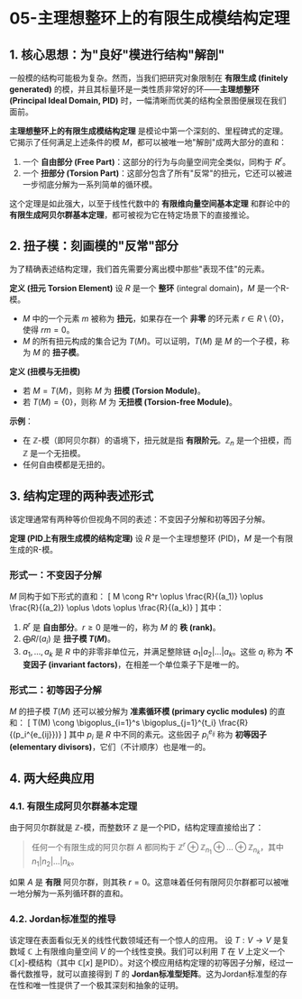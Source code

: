 # 05-主理想整环上的有限生成模结构定理

## 1. 核心思想：为"良好"模进行结构"解剖"

一般模的结构可能极为复杂。然而，当我们把研究对象限制在 **有限生成 (finitely generated)** 的模，并且其标量环是一类性质非常好的环——**主理想整环 (Principal Ideal Domain, PID)** 时，一幅清晰而优美的结构全景图便展现在我们面前。

**主理想整环上的有限生成模结构定理** 是模论中第一个深刻的、里程碑式的定理。它揭示了任何满足上述条件的模 $M$，都可以被唯一地"解剖"成两大部分的直和：

1.  一个 **自由部分 (Free Part)**：这部分的行为与向量空间完全类似，同构于 $R^r$。
2.  一个 **扭部分 (Torsion Part)**：这部分包含了所有"反常"的扭元，它还可以被进一步彻底分解为一系列简单的循环模。

这个定理是如此强大，以至于线性代数中的 **有限维向量空间基本定理** 和群论中的 **有限生成阿贝尔群基本定理**，都可被视为它在特定场景下的直接推论。

## 2. 扭子模：刻画模的"反常"部分

为了精确表述结构定理，我们首先需要分离出模中那些"表现不佳"的元素。

**定义 (扭元 Torsion Element)**
设 $R$ 是一个 **整环** (integral domain)，$M$ 是一个R-模。
-   $M$ 中的一个元素 $m$ 被称为 **扭元**，如果存在一个 **非零** 的环元素 $r \in R \setminus \{0\}$，使得 $rm=0$。
-   $M$ 的所有扭元构成的集合记为 $T(M)$。可以证明，$T(M)$ 是 $M$ 的一个子模，称为 $M$ 的 **扭子模**。

**定义 (扭模与无扭模)**
-   若 $M = T(M)$，则称 $M$ 为 **扭模 (Torsion Module)**。
-   若 $T(M) = \{0\}$，则称 $M$ 为 **无扭模 (Torsion-free Module)**。

**示例**：
-   在 $\mathbb{Z}$-模（即阿贝尔群）的语境下，扭元就是指 **有限阶元**。$\mathbb{Z}_n$ 是一个扭模，而 $\mathbb{Z}$ 是一个无扭模。
-   任何自由模都是无扭的。

## 3. 结构定理的两种表述形式

该定理通常有两种等价但视角不同的表述：不变因子分解和初等因子分解。

**定理 (PID上有限生成模的结构定理)**
设 $R$ 是一个主理想整环 (PID)，$M$ 是一个有限生成的R-模。

### 形式一：不变因子分解
$M$ 同构于如下形式的直和：
\[
M \cong R^r \oplus \frac{R}{(a_1)} \oplus \frac{R}{(a_2)} \oplus \dots \oplus \frac{R}{(a_k)}
\]
其中：
1.  $R^r$ 是 **自由部分**。$r \ge 0$ 是唯一的，称为 $M$ 的 **秩 (rank)**。
2.  $\bigoplus R/(a_i)$ 是 **扭子模 $T(M)$**。
3.  $a_1, \dots, a_k$ 是 $R$ 中的非零非单位元，并满足整除链 $a_1 | a_2 | \dots | a_k$。这些 $a_i$ 称为 **不变因子 (invariant factors)**，在相差一个单位乘子下是唯一的。

### 形式二：初等因子分解
$M$ 的扭子模 $T(M)$ 还可以被分解为 **准素循环模 (primary cyclic modules)** 的直和：
\[
T(M) \cong \bigoplus_{i=1}^s \bigoplus_{j=1}^{t_i} \frac{R}{(p_i^{e_{ij}})}
\]
其中 $p_i$ 是 $R$ 中不同的素元。这些因子 $p_i^{e_{ij}}$ 称为 **初等因子 (elementary divisors)**，它们（不计顺序）也是唯一的。

## 4. 两大经典应用

### 4.1. 有限生成阿贝尔群基本定理
由于阿贝尔群就是 $\mathbb{Z}$-模，而整数环 $\mathbb{Z}$ 是一个PID，结构定理直接给出了：

> 任何一个有限生成的阿贝尔群 $A$ 都同构于 $\mathbb{Z}^r \oplus \mathbb{Z}_{n_1} \oplus \dots \oplus \mathbb{Z}_{n_k}$，其中 $n_1 | n_2 | \dots | n_k$。

如果 $A$ 是 **有限** 阿贝尔群，则其秩 $r=0$。这意味着任何有限阿贝尔群都可以被唯一地分解为一系列循环群的直和。

### 4.2. Jordan标准型的推导
该定理在表面看似无关的线性代数领域还有一个惊人的应用。
设 $T: V \to V$ 是复数域 $\mathbb{C}$ 上有限维向量空间 $V$ 的一个线性变换。我们可以利用 $T$ 在 $V$ 上定义一个 $\mathbb{C}[x]$-模结构（其中 $\mathbb{C}[x]$ 是PID）。对这个模应用结构定理的初等因子分解，经过一番代数推导，就可以直接得到 $T$ 的 **Jordan标准型矩阵**。这为Jordan标准型的存在性和唯一性提供了一个极其深刻和抽象的证明。 